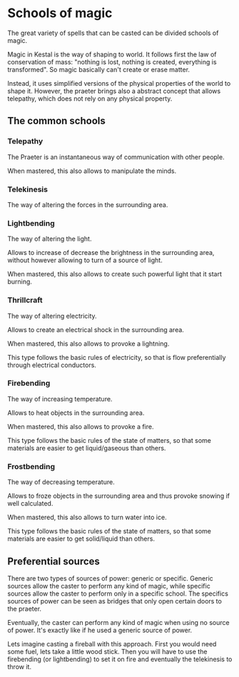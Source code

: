 # Schools of magic

The great variety of spells that can be casted can be divided schools of magic.

Magic in Kestal is the way of shaping to world. It follows first the law of conservation of mass: "nothing is lost, nothing is created, everything is transformed". So magic basically can't create or erase matter.

Instead, it uses simplified versions of the physical properties of the world to shape it. However, the praeter brings also a abstract concept that allows telepathy, which does not rely on any physical property.

## The common schools

### Telepathy
The Praeter is an instantaneous way of communication with other people.

When mastered, this also allows to manipulate the minds.

### Telekinesis
The way of altering the forces in the surrounding area.

### Lightbending
The way of altering the light.

Allows to increase of decrease the brightness in the surrounding area, without however allowing to turn of a source of light.

When mastered, this also allows to create such powerful light that it start burning.

### Thrillcraft
The way of altering electricity.

Allows to create an electrical shock in the surrounding area.

When mastered, this also allows to provoke a lightning.

This type follows the basic rules of electricity, so that is flow preferentially through electrical conductors.

### Firebending
The way of increasing temperature.

Allows to heat objects in the surrounding area.

When mastered, this also allows to provoke a fire.

This type follows the basic rules of the state of matters, so that some materials are easier to get liquid/gaseous than others.

### Frostbending
The way of decreasing temperature.

Allows to froze objects in the surrounding area and thus provoke snowing if well calculated.

When mastered, this also allows to turn water into ice.

This type follows the basic rules of the state of matters, so that some materials are easier to get solid/liquid than others.

## Preferential sources
There are two types of sources of power: generic or specific. Generic sources allow the caster to perform any kind of magic, while specific sources allow the caster to perform only in a specific school. The specifics sources of power can be seen as bridges that only open certain doors to the praeter.

Eventually, the caster can perform any kind of magic when using no source of power. It's exactly like if he used a generic source of power.

Lets imagine casting a fireball with this approach. First you would need some fuel, lets take a little wood stick. Then you will have to use the firebending (or lightbending) to set it on fire and eventually the telekinesis to throw it.
